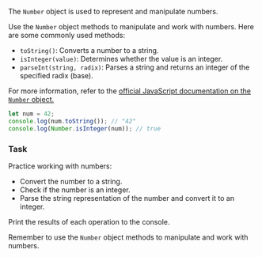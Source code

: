 The `Number` object is used to represent and manipulate numbers.

<div class="hint" title="Some Number methods">

Use the <code>Number</code> object methods to manipulate and work with numbers. Here are some commonly used methods:

- <code>toString()</code>: Converts a number to a string.
- <code>isInteger(value)</code>: Determines whether the value is an integer.
- <code>parseInt(string, radix)</code>: Parses a string and returns an integer of the specified radix (base).

For more information, refer to the <a href ="https://developer.mozilla.org/en-US/docs/Web/JavaScript/Reference/Global_Objects/Number">official JavaScript documentation on the <code>Number</code> object.</a>
</div>


```javascript
let num = 42;
console.log(num.toString()); // "42"
console.log(Number.isInteger(num)); // true
```

### Task
Practice working with numbers:
 - Convert the number to a string.
 - Check if the number is an integer.
 - Parse the string representation of the number and convert it to an integer.

Print the results of each operation to the console.  
 <div class="hint" title="Don't reinvent the wheel"> Remember to use the <code>Number</code> object methods to manipulate and work with numbers. </div>
